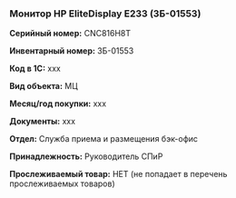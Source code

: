 ### Монитор HP EliteDisplay E233 (ЗБ-01553)  </br>

**Серийный номер:** CNC816H8T </br>

**Инвентарный номер:** ЗБ-01553 </br>

**Код в 1С:** xxx </br> 

**Вид объекта:** МЦ

**Месяц/год покупки:** xxx </br>

**Документы:** xxx </br>

**Отдел:** Служба приема и размещения бэк-офис  </br>

**Принадлежность:** Руководитель СПиР </br>

**Прослеживаемый товар:** НЕТ (не попадает в перечень прослеживаемых товаров)
